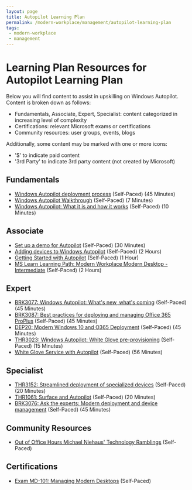 ```yaml
---
layout: page
title: Autopilot Learning Plan
permalink: /modern-workplace/management/autopilot-learning-plan
tags:
 - modern-workplace
 - management
---
```


# Learning Plan Resources for Autopilot Learning Plan

Below you will find content to assist in upskilling on Windows Autopilot. Content is broken down as follows:

* Fundamentals, Associate, Expert, Specialist: content categorized in increasing level of complexity
* Certifications: relevant Microsoft exams or certifications
* Community resources: user groups, events, blogs

Additionally, some content may be marked with one or more icons:

* '$' to indicate paid content
* '3rd Party' to indicate 3rd party content (not created by Microsoft)

## Fundamentals

* [Windows Autopilot deployment process](https://docs.microsoft.com/en-us/windows/deployment/windows-autopilot/deployment-process) (Self-Paced) (45 Minutes)
* [Windows Autopilot Walkthrough](https://docs.microsoft.com/en-us/windows/deployment/windows-autopilot/windows-autopilot) (Self-Paced) (7 Minutes)
* [Windows Autopilot: What it is and how it works](https://www.youtube.com/watch?v=F6q2aYhbeu8) (Self-Paced) (10 Minutes)

## Associate

* [Set up a demo for Autopilot](https://docs.microsoft.com/en-us/windows/deployment/windows-autopilot/demonstrate-deployment-on-vm) (Self-Paced) (30 Minutes)
* [Adding devices to Windows Autopilot](https://docs.microsoft.com/en-us/windows/deployment/windows-autopilot/add-devices) (Self-Paced) (2 Hours)
* [Getting Started with Autopilot](https://www.systemcenterdudes.com/microsoft-autopilot-windows-10/) (Self-Paced) (1 Hour)
* [MS Learn Learning Path: Modern Workplace Modern Desktop - Intermediate](https://partner.microsoft.com/en-us/asset/collection/modern-workplace-modern-desktop-intermediate#/) (Self-Paced) (2 Hours)

## Expert

* [BRK3077: Windows Autopilot: What's new, what's coming](https://myignite.techcommunity.microsoft.com/sessions/81679) (Self-Paced) (45 Minutes)
* [BRK3087: Best practices for deploying and managing Office 365 ProPlus](https://myignite.techcommunity.microsoft.com/sessions/79038?source=sessions) (Self-Paced) (45 Minutes)
* [DEP20: Modern Windows 10 and O365 Deployment](https://myignite.techcommunity.microsoft.com/sessions/81677) (Self-Paced) (45 Minutes)
* [THR3023: Windows Autopilot: White Glove pre-provisioning](https://myignite.techcommunity.microsoft.com/sessions/90740?source=sessions) (Self-Paced) (15 Minutes)
* [White Glove Service with Autopilot](https://docs.microsoft.com/en-us/windows/deployment/windows-autopilot/windows-autopilot-whats-new) (Self-Paced) (56 Minutes)

## Specialist

* [THR3152: Streamlined deployment of specialized devices](https://myignite.techcommunity.microsoft.com/sessions/86268) (Self-Paced) (20 Minutes)
* [THR1061: Surface and Autopilot](https://myignite.techcommunity.microsoft.com/sessions/79767) (Self-Paced) (20 Minutes)
* [BRK3076: Ask the experts: Modern deployment and device management](https://myignite.techcommunity.microsoft.com/sessions/81678?source=sessions) (Self-Paced) (45 Minutes)

## Community Resources

* [Out of Office Hours Michael Niehaus' Technology Ramblings](https://oofhours.com/) (Self-Paced)

## Certifications

* [Exam MD-101: Managing Modern Desktops](https://docs.microsoft.com/en-us/learn/certifications/exams/md-101?wt.mc_id=learningredirect_certs-web-wwl) (Self-Paced)
